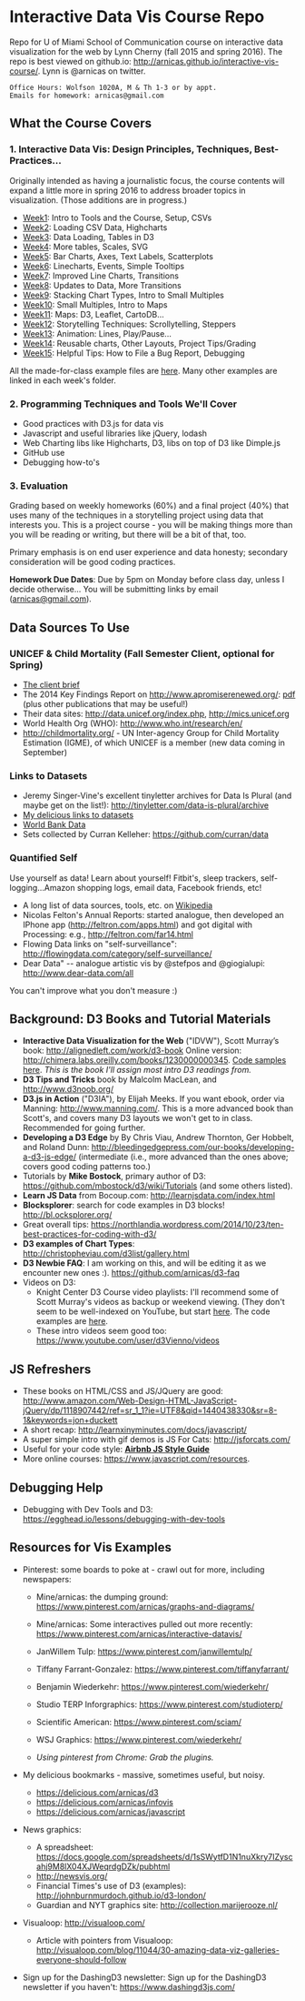 # Interactive Data Vis Course Repo

Repo for U of Miami School of Communication course on interactive data visualization for the web by Lynn Cherny (fall 2015 and spring 2016).  The repo is best viewed on github.io: http://arnicas.github.io/interactive-vis-course/. Lynn is @arnicas on twitter.

    Office Hours: Wolfson 1020A, M & Th 1-3 or by appt.
    Emails for homework: arnicas@gmail.com

## What the Course Covers

### 1. Interactive Data Vis: Design Principles, Techniques, Best-Practices...

Originally intended as having a journalistic focus, the course contents will expand a little more in spring 2016 to address broader topics in visualization. (Those additions are in progress.)

* [Week1](Week1): Intro to Tools and the Course, Setup, CSVs
* [Week2](Week2): Loading CSV Data, Highcharts
* [Week3](Week3): Data Loading, Tables in D3
* [Week4](Week4): More tables, Scales, SVG
* [Week5](Week5): Bar Charts, Axes, Text Labels, Scatterplots
* [Week6](Week6): Linecharts, Events, Simple Tooltips
* [Week7](Week7): Improved Line Charts, Transitions
* [Week8](Week8): Updates to Data, More Transitions
* [Week9](Week9): Stacking Chart Types, Intro to Small Multiples
* [Week10](Week10): Small Multiples, Intro to Maps
* [Week11](Week11): Maps: D3, Leaflet, CartoDB...
* [Week12](Week12): Storytelling Techniques: Scrollytelling, Steppers
* [Week13](Week13): Animation: Lines, Play/Pause...
* [Week14](Week14):  Reusable charts, Other Layouts, Project Tips/Grading
* [Week15](Week15): Helpful Tips: How to File a Bug Report, Debugging

All the made-for-class example files are [here](examples.html). Many other examples are linked in each week's folder.

### 2. Programming Techniques and Tools We'll Cover

* Good practices with D3.js for data vis
* Javascript and useful libraries like jQuery, lodash
* Web Charting libs like Highcharts, D3, libs on top of D3 like Dimple.js
* GitHub use
* Debugging how-to's

### 3. Evaluation

Grading based on weekly homeworks (60%) and a final project (40%) that uses many of the techniques in a storytelling project using data that interests you.  This is a project course - you will be making things more than you will be reading or writing, but there will be a bit of that, too.

Primary emphasis is on end user experience and data honesty; secondary consideration will be good coding practices.

**Homework Due Dates**: Due by 5pm on Monday before class day, unless I decide otherwise... You will be submitting links by email (arnicas@gmail.com).

## Data Sources To Use

### UNICEF & Child Mortality (Fall Semester Client, optional for Spring)

* [The client brief](miscfiles/APromiseRenewed_Brief_March2015.pdf)
* The 2014 Key Findings Report on http://www.apromiserenewed.org/: [pdf](http://www.apromiserenewed.org/wp-content/uploads/2015/07/A-Promise-Renewed-2014-Key-Findings.pdf) (plus other publications that may be useful!)
* Their data sites: http://data.unicef.org/index.php, http://mics.unicef.org
* World Health Org (WHO): http://www.who.int/research/en/
* http://childmortality.org/ - UN Inter-agency Group for Child Mortality Estimation (IGME), of which UNICEF is a member (new data coming in September)

### Links to Datasets

* Jeremy Singer-Vine's excellent tinyletter archives for Data Is Plural (and maybe get on the list!): http://tinyletter.com/data-is-plural/archive
* [My delicious links to datasets](https://delicious.com/arnicas/datasets)
* [World Bank Data](http://data.worldbank.org/)
* Sets collected by Curran Kelleher: https://github.com/curran/data


### Quantified Self

Use yourself as data! Learn about yourself! Fitbit's, sleep trackers, self-logging...Amazon shopping logs, email data, Facebook friends, etc!

* A long list of data sources, tools, etc. on [Wikipedia](https://en.wikipedia.org/wiki/Quantified_Self)
* Nicolas Felton's Annual Reports: started analogue, then developed an IPhone app (http://feltron.com/apps.html) and got digital with Processing: e.g., http://feltron.com/far14.html
* Flowing Data links on "self-surveillance": http://flowingdata.com/category/self-surveillance/
* Dear Data" -- analogue artistic vis by @stefpos and @giogialupi: http://www.dear-data.com/all

You can't improve what you don't measure :)


## Background: D3 Books and Tutorial Materials

* **Interactive Data Visualization for the Web** ("IDVW"), Scott Murray’s book: http://alignedleft.com/work/d3-book
Online version: http://chimera.labs.oreilly.com/books/1230000000345.  [Code samples here](https://github.com/alignedleft/d3-book). *This is the book I'll assign most intro D3 readings from.*
* **D3 Tips and Tricks** book by Malcolm MacLean, and http://www.d3noob.org/
* **D3.js in Action** ("D3IA"), by Elijah Meeks.  If you want ebook, order via Manning: http://www.manning.com/.  This is a more advanced book than Scott's, and covers many D3 layouts we won't get to in class.  Recommended for going further.
* **Developing a D3 Edge** by By Chris Viau, Andrew Thornton, Ger Hobbelt, and Roland Dunn: http://bleedingedgepress.com/our-books/developing-a-d3-js-edge/ (intermediate (i.e., more advanced than the ones above; covers good coding patterns too.)
* Tutorials by **Mike Bostock**, primary author of D3: https://github.com/mbostock/d3/wiki/Tutorials (and some others listed).
* **Learn JS Data** from Bocoup.com: http://learnjsdata.com/index.html
* **Blocksplorer**: search for code examples in D3 blocks! http://bl.ocksplorer.org/
* Great overall tips: https://northlandia.wordpress.com/2014/10/23/ten-best-practices-for-coding-with-d3/
* **D3 examples of Chart Types**: http://christopheviau.com/d3list/gallery.html
* **D3 Newbie FAQ**: I am working on this, and will be editing it as we encounter new ones :). https://github.com/arnicas/d3-faq
* Videos on D3:
    * Knight Center D3 Course video playlists: I'll recommend some of Scott Murray's videos as backup or weekend viewing. (They don't seem to be well-indexed on YouTube, but start [here](https://www.youtube.com/user/KnightCenterMOOC/playlists).  The code examples are [here](https://github.com/alignedleft/data-vis-d3).
    * These intro videos seem good too: https://www.youtube.com/user/d3Vienno/videos


## JS Refreshers

* These books on HTML/CSS and JS/JQuery are good: http://www.amazon.com/Web-Design-HTML-JavaScript-jQuery/dp/1118907442/ref=sr_1_1?ie=UTF8&qid=1440438330&sr=8-1&keywords=jon+duckett
* A short recap: http://learnxinyminutes.com/docs/javascript/
* A super simple intro with gif demos is JS For Cats: http://jsforcats.com/
* Useful for your code style: **[Airbnb JS Style Guide](https://github.com/airbnb/javascript/tree/master/es5)**
* More online courses: https://www.javascript.com/resources.


## Debugging Help

* Debugging with Dev Tools and D3: https://egghead.io/lessons/debugging-with-dev-tools

## Resources for Vis Examples

* Pinterest: some boards to poke at - crawl out for more, including newspapers:
    * Mine/arnicas: the dumping ground:
        https://www.pinterest.com/arnicas/graphs-and-diagrams/
    * Mine/arnicas: Some interactives pulled out more recently: https://www.pinterest.com/arnicas/interactive-datavis/
    * JanWillem Tulp: https://www.pinterest.com/janwillemtulp/
    * Tiffany Farrant-Gonzalez: https://www.pinterest.com/tiffanyfarrant/
    * Benjamin Wiederkehr: https://www.pinterest.com/wiederkehr/
    * Studio TERP Inforgraphics: https://www.pinterest.com/studioterp/
    * Scientific American: https://www.pinterest.com/sciam/
    * WSJ Graphics: https://www.pinterest.com/wiederkehr/

    * *Using pinterest from Chrome: Grab the plugins.*

* My delicious bookmarks - massive, sometimes useful, but noisy.
    * https://delicious.com/arnicas/d3
    * https://delicious.com/arnicas/infovis
    * https://delicious.com/arnicas/javascript

* News graphics:
    * A spreadsheet: https://docs.google.com/spreadsheets/d/1sSWytfD1N1nuXkry7IZyscahj9M8lX04XJWeqrdgDZk/pubhtml
    * http://newsvis.org/
    * Financial Times's use of D3 (examples): http://johnburnmurdoch.github.io/d3-london/
    * Guardian and NYT graphics site: http://collection.marijerooze.nl/
* Visualoop: http://visualoop.com/
    * Article with pointers from Visualoop: http://visualoop.com/blog/11044/30-amazing-data-viz-galleries-everyone-should-follow

* Sign up for the DashingD3 newsletter: Sign up for the DashingD3 newsletter if you haven't: https://www.dashingd3js.com/


